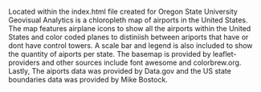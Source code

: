 Located within the index.html file created for Oregon State University Geovisual Analytics is a chloropleth map of airports in the United States. The map features airplane icons to show all the airports within the United States and color coded planes to distiniish between ariports that have or dont have control towers. A scale bar and legend is also included to show the quantity of aiports per state. The basemap is provided by leaflet-providers and other sources include font awesome and colorbrew.org. Lastly, The aiports data was provided by Data.gov and the US state boundaries data was provided by Mike Bostock.  
